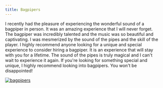 ```yaml
---
title: Bagpipers
---
```


I recently had the pleasure of experiencing the wonderful sound of a bagpiper in person. It was an amazing experience that I will never forget. The bagpiper was incredibly talented and the music was so beautiful and captivating. I was mesmerized by the sound of the pipes and the skill of the player. I highly recommend anyone looking for a unique and special experience to consider hiring a bagpiper. It is an experience that will stay with you for a lifetime. The sound of the pipes is truly magical and I can't wait to experience it again. If you're looking for something special and unique, I highly recommend looking into bagpipers. You won't be disappointed!

[![bagpipers](<https://dabuttonfactory.com/button.png?t=CHECK+SERVICE&f=Noto+Sans-Bold&ts=26&tc=fff&hp=45&vp=20&c=11&bgt=unicolored&bgc=4bd42f>)](<https://londonexpertfinder.com/link>)